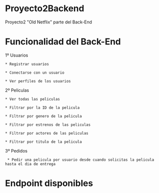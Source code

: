 # Proyecto2Backend
Proyecto2 "Old Netflix" parte del Back-End

# Funcionalidad del Back-End

  1º Usuarios
  
    * Registrar usuarios
    
    * Conectarse con un usuario
    
    * Ver perfiles de los usuarios
  
  2º Peliculas 
    
    * Ver todas las peliculas
    
    * Filtrar por la ID de la pelicula

    * Filtrar por genero de la pelicula
    
    * Filtrar por estrenos de las peliculas
    
    * Filtrar por actores de las peliculas
    
    * Filtrar por titulo de la pelicula
    
  3º Pedidos
  
     * Pedir una pelicula por usuario desde cuando solicitas la pelicula hasta el dia de entrega 
     
    
    
  # Endpoint disponibles
  
  
    
  
